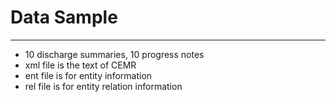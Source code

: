 # Data Sample #

---

- 10 discharge summaries, 10 progress notes
- xml file is the text of CEMR
- ent file is for entity information
- rel file is for entity relation information
